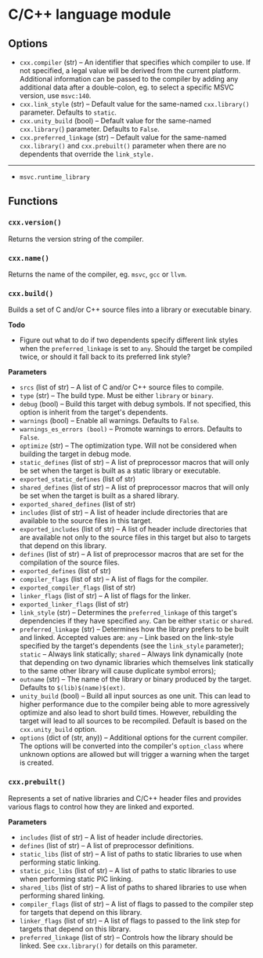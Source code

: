 # C/C++ language module

## Options

* `cxx.compiler` (str) &ndash; An identifier that specifies which compiler
  to use. If not specified, a legal value will be derived from the current
  platform. Additional information can be passed to the compiler by adding
  any additional data after a double-colon, eg. to select a specific MSVC
  version, use `msvc:140`.
* `cxx.link_style` (str) &ndash; Default value for the same-named
  `cxx.library()` parameter. Defaults to `static`.
* `cxx.unity_build` (bool) &ndash; Default value for the same-named
  `cxx.library(`) parameter. Defaults to `False`.
* `cxx.preferred_linkage` (str) &ndash; Default value for the same-named
  `cxx.library()` and `cxx.prebuilt()` parameter when there are no dependents
  that override the `link_style.`

---

* `msvc.runtime_library`

## Functions

### `cxx.version()`

Returns the version string of the compiler.

### `cxx.name()`

Returns the name of the compiler, eg. `msvc`, `gcc` or `llvm`.

### `cxx.build()`

Builds a set of C and/or C++ source files into a library or executable binary.

__Todo__

* Figure out what to do if two dependents specify different link styles when
  the `preferred_linkage` is set to `any`. Should the target be compiled twice,
  or should it fall back to its preferred link style?

__Parameters__

* `srcs` (list of str) &ndash; A list of C and/or C++ source files to compile.
* `type` (str) &ndash; The build type. Must be either `library` or `binary`.
* `debug` (bool) &ndash; Build this target with debug symbols. If not specified,
  this option is inherit from the target's dependents.
* `warnings` (bool) &ndash; Enable all warnings. Defaults to `False`.
* `warnings_es_errors (bool)` &ndash; Promote warnings to errors. Defaults to
  `False`.
* `optimize` (str) &ndash; The optimization type. Will not be considered when
  building the target in debug mode.
* `static_defines` (list of str) &ndash; A list of preprocessor macros that
  will only be set when the target is built as a static library or executable.
* `exported_static_defines` (list of str)
* `shared_defines` (list of str) &ndash; A list of preprocessor macros that
  will only be set when the target is built as a shared library.
* `exported_shared_defines` (list of str)
* `includes` (list of str) &ndash; A list of header include directories that
  are available to the source files in this target.
* `exported_includes` (list of str) &ndash; A list of header include
  directories that are available not only to the source files in this
  target but also to targets that depend on this library.
* `defines` (list of str) &ndash; A list of preprocessor macros that are
  set for the compilation of the source files.
* `exported_defines` (list of str)
* `compiler_flags` (list of str) &ndash; A list of flags for the compiler.
* `exported_compiler_flags` (list of str)
* `linker_flags` (list of str) &ndash; A list of flags for the linker.
* `exported_linker_flags` (list of str)
* `link_style` (str) &ndash; Determines the `preferred_linkage` of this
  target's dependencies if they have specified `any`. Can be either `static`
  or `shared`.
* `preferred_linkage` (str) &ndash; Determines how the library prefers to be
  built and linked. Accepted values are: `any` &ndash; Link based on the
  link-style specified by the target's dependents (see the `link_style`
  parameter); `static` &ndash; Always link statically; `shared` &ndash;
  Always link dynamically (note that depending on two dynamic libraries which
  themselves link statically to the same other library will cause duplicate
  symbol errors);
* `outname` (str) &ndash; The name of the library or binary produced by the
  target. Defaults to `$(lib)$(name)$(ext)`.
* `unity_build` (bool) &ndash; Build all input sources as one unit. This can
  lead to higher performance due to the compiler being able to more agressively
  optimize and also lead to short build times. However, rebuilding the target
  will lead to all sources to be recompiled. Default is based on the
  `cxx.unity_build` option.
* `options` (dict of (str, any)) &ndash; Additional options for the current
  compiler. The options will be converted into the compiler's `option_class`
  where unknown options are allowed but will trigger a warning when the target
  is created.

### `cxx.prebuilt()`

Represents a set of native libraries and C/C++ header files and provides
various flags to control how they are linked and exported.

__Parameters__

* `includes` (list of str) &ndash; A list of header include directories.
* `defines` (list of str) &ndash; A list of preprocessor definitions.
* `static_libs` (list of str) &ndash; A list of paths to static libraries to
  use when performing static linking.
* `static_pic_libs` (list of str) &ndash; A list of paths to static libraries
  to use when performing static PIC linking.
* `shared_libs` (list of str) &ndash; A list of paths to shared libraries to
  use when performing shared linking.
* `compiler_flags` (list of str) &ndash; A list of flags to passed to the 
  compiler step for targets that depend on this library.
* `linker_flags` (list of str) &ndash; A list of flags to passed to the link
  step for targets that depend on this library.
* `preferred_linkage` (list of str) &ndash; Controls how the library should
  be linked. See `cxx.library()` for details on this parameter.
